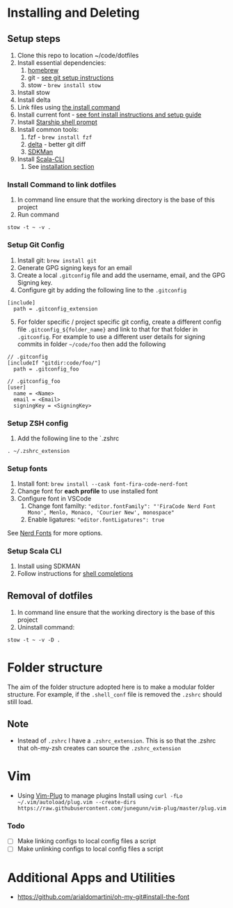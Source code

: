 # Installing and Deleting

## Setup steps
1. Clone this repo to location ~/code/dotfiles
1. Install essential dependencies:
    1. [homebrew](https://brew.sh/)
    2. git - [see git setup instructions](#setup-git-config)
    3. stow - `brew install stow`
2. Install stow
3. Install delta
4. Link files using [the install command](#install-command-to-link-dotfiles)
5. Install current font - [see font install instructions and setup guide](#setup-fonts)
6. Install [Starship shell prompt](https://starship.rs/)
7. Install common tools:
    1. fzf - `brew install fzf`
    2. [delta](https://github.com/dandavison/delta) - better git diff
    3. [SDKMan](https://sdkman.io)
8. Install [Scala-CLI](https://scala-cli.virtuslab.org/)
    1. See [installation section](#setup-scala-cli)

### Install Command to link dotfiles
1. In command line ensure that the working directory is the base of this project
1. Run command

```
stow -t ~ -v .
```

### Setup Git Config
1. Install git: `brew install git`
1. Generate GPG signing keys for an email
1. Create a local `.gitconfig` file and add the username, email, and the GPG Signing key.
1. Configure git by adding the following line to the `.gitconfig`
  ```
  [include]
    path = .gitconfig_extension
  ```
5. For folder specific / project specific git config, create a different config file `.gitconfig_${folder_name}` and link to that for that folder in `.gitconfig`. For example to use a different user details for signing commits in folder `~/code/foo` then add the following

```
// .gitconfig
[includeIf "gitdir:code/foo/"]
  path = .gitconfig_foo
```

```
// .gitconfig_foo
[user]
  name = <Name>
  email = <Email>
  signingKey = <SigningKey>

```

### Setup ZSH config
1. Add the following line to the `.zshrc

```
. ~/.zshrc_extension
```

### Setup fonts
1. Install font: `brew install --cask font-fira-code-nerd-font`
2. Change font for **each profile** to use installed font
3. Configure font in VSCode
    1. Change font familty: `"editor.fontFamily": "'FiraCode Nerd Font Mono', Menlo, Monaco, 'Courier New', monospace"`
    1. Enable ligatures: `"editor.fontLigatures": true`


See [Nerd Fonts](https://www.nerdfonts.com) for more options.

### Setup Scala CLI
1. Install using SDKMAN
2. Follow instructions for [shell completions](https://scala-cli.virtuslab.org/install#shell-completions)


## Removal of dotfiles
1. In command line ensure that the working directory is the base of this project
2. Uninstall command:

```
stow -t ~ -v -D .
```

# Folder structure

The aim of the folder structure adopted here is to make a modular folder structure.
For example, if the `.shell_conf` file is removed the `.zshrc` should still load.

## Note

- Instead of `.zshrc` I have a `.zshrc_extension`. This is so that the .zshrc that oh-my-zsh creates can source the `.zshrc_extension`

# Vim

- Using [Vim-Plug](https://github.com/junegunn/vim-plug) to manage plugins
  Install using `curl -fLo ~/.vim/autoload/plug.vim --create-dirs https://raw.githubusercontent.com/junegunn/vim-plug/master/plug.vim`

### Todo

- [ ] Make linking configs to local config files a script
- [ ] Make unlinking configs to local config files a script

# Additional Apps and Utilities

- https://github.com/arialdomartini/oh-my-git#install-the-font
